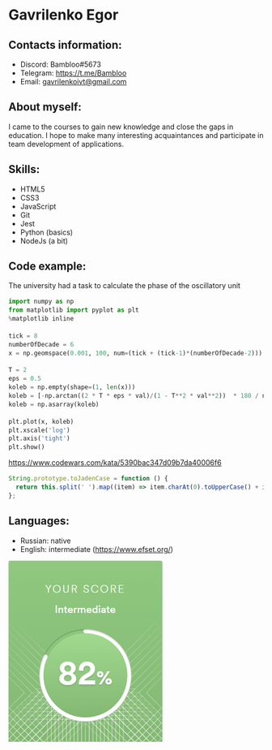 # Gavrilenko Egor
## Contacts information:
* Discord: Bambloo#5673
* Telegram: https://t.me/Bambloo
* Email: gavrilenkoivt@gmail.com
## About myself:
I came to the courses to gain new knowledge and close the gaps in education. I hope to make many interesting acquaintances and participate in team development of applications.
## Skills:
* HTML5
* CSS3
* JavaScript
* Git
* Jest
* Python (basics)
* NodeJs (a bit)
## Code example:
The university had a task to calculate the phase of the oscillatory unit
```python
import numpy as np
from matplotlib import pyplot as plt
%matplotlib inline

tick = 8
numberOfDecade = 6
x = np.geomspace(0.001, 100, num=(tick + (tick-1)*(numberOfDecade-2)))

T = 2
eps = 0.5
koleb = np.empty(shape=(1, len(x)))
koleb = [-np.arctan((2 * T * eps * val)/(1 - T**2 * val**2))  * 180 / np.pi if val <= 1/T else (-np.pi - np.arctan((2 * T * eps * val)/(1 - T**2 * val**2)))  * 180 / np.pi for val in x]
koleb = np.asarray(koleb)

plt.plot(x, koleb)
plt.xscale('log')
plt.axis('tight')
plt.show()
```

https://www.codewars.com/kata/5390bac347d09b7da40006f6
```javascript
String.prototype.toJadenCase = function () {
  return this.split(' ').map((item) => item.charAt(0).toUpperCase() + item.slice(1)).join(' ');
};
```
## Languages:
* Russian: native
* English: intermediate (https://www.efset.org/)

 ![English scores](./scoresEnglish.png)
